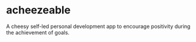 # acheezeable
A cheesy self-led personal development app to encourage positivity during the achievement of goals.

